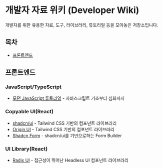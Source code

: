 # 개발자 자료 위키 (Developer Wiki)

개발자를 위한 유용한 자료, 도구, 라이브러리, 튜토리얼 등을 모아놓은 저장소입니다.

## 목차

- [프론트엔드](#프론트엔드)

## 프론트엔드

### JavaScript/TypeScript
- [모던 JavaScript 튜토리얼](https://ko.javascript.info/) - 자바스크립트 기초부터 심화까지

### Copyable UI(React)
- [shadcn/ui](https://ui.shadcn.com/) - Tailwind CSS 기반의 컴포넌트 라이브러리
- [Origin UI](https://originui.com/) - Tailwind CSS 기반의 컴포넌트 라이브러리
- [Shadcn Form](https://www.shadcn-form.com/) - shadcn/ui를 기반으로하는 Form Builder

### UI Library(React)
- [Radix UI](https://www.radix-ui.com/) - 접근성이 뛰어난 Headless UI 컴포넌트 라이브러리
